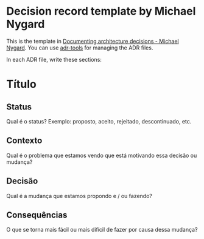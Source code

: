 # Decision record template by Michael Nygard

This is the template in [Documenting architecture decisions - Michael Nygard](http://thinkrelevance.com/blog/2011/11/15/documenting-architecture-decisions).
You can use [adr-tools](https://github.com/npryce/adr-tools) for managing the ADR files.

In each ADR file, write these sections:

# Título

## Status

Qual é o status? Exemplo: proposto, aceito, rejeitado, descontinuado, etc.

## Contexto

Qual é o problema que estamos vendo que está motivando essa decisão ou mudança? 

## Decisão

Qual é a mudança que estamos propondo e / ou fazendo? 

## Consequências

O que se torna mais fácil ou mais difícil de fazer por causa dessa mudança? 
